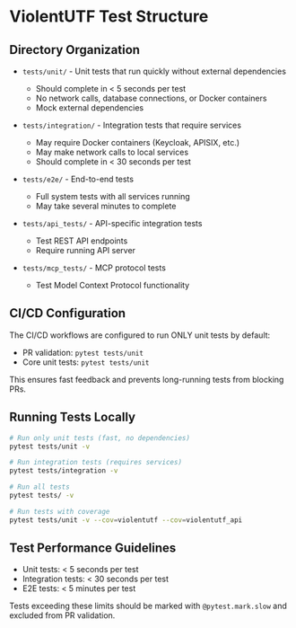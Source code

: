 # ViolentUTF Test Structure

## Directory Organization

- `tests/unit/` - Unit tests that run quickly without external dependencies
  - Should complete in < 5 seconds per test
  - No network calls, database connections, or Docker containers
  - Mock external dependencies

- `tests/integration/` - Integration tests that require services
  - May require Docker containers (Keycloak, APISIX, etc.)
  - May make network calls to local services
  - Should complete in < 30 seconds per test

- `tests/e2e/` - End-to-end tests
  - Full system tests with all services running
  - May take several minutes to complete

- `tests/api_tests/` - API-specific integration tests
  - Test REST API endpoints
  - Require running API server

- `tests/mcp_tests/` - MCP protocol tests
  - Test Model Context Protocol functionality

## CI/CD Configuration

The CI/CD workflows are configured to run ONLY unit tests by default:
- PR validation: `pytest tests/unit`
- Core unit tests: `pytest tests/unit`

This ensures fast feedback and prevents long-running tests from blocking PRs.

## Running Tests Locally

```bash
# Run only unit tests (fast, no dependencies)
pytest tests/unit -v

# Run integration tests (requires services)
pytest tests/integration -v

# Run all tests
pytest tests/ -v

# Run tests with coverage
pytest tests/unit -v --cov=violentutf --cov=violentutf_api
```

## Test Performance Guidelines

- Unit tests: < 5 seconds per test
- Integration tests: < 30 seconds per test
- E2E tests: < 5 minutes per test

Tests exceeding these limits should be marked with `@pytest.mark.slow` and excluded from PR validation.